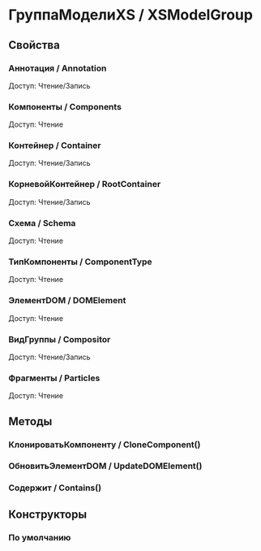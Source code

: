 
# ГруппаМоделиXS / XSModelGroup

## Свойства
    
### Аннотация / Annotation
Доступ: Чтение/Запись
### Компоненты / Components
Доступ: Чтение
### Контейнер / Container
Доступ: Чтение/Запись
### КорневойКонтейнер / RootContainer
Доступ: Чтение/Запись
### Схема / Schema
Доступ: Чтение
### ТипКомпоненты / ComponentType
Доступ: Чтение
### ЭлементDOM / DOMElement
Доступ: Чтение
### ВидГруппы / Compositor
Доступ: Чтение/Запись
### Фрагменты / Particles
Доступ: Чтение
## Методы
    
### КлонироватьКомпоненту / CloneComponent()
    
### ОбновитьЭлементDOM / UpdateDOMElement()
    
### Содержит / Contains()
    
## Конструкторы

  
### По умолчанию